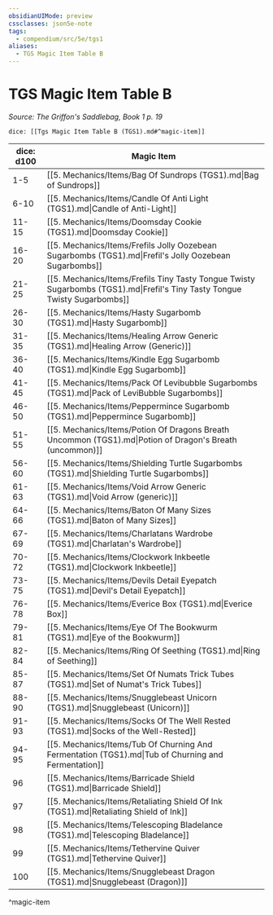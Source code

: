 ```yaml
---
obsidianUIMode: preview
cssclasses: json5e-note
tags:
  - compendium/src/5e/tgs1
aliases:
  - TGS Magic Item Table B
---
```

# TGS Magic Item Table B
*Source: The Griffon's Saddlebag, Book 1 p. 19* 

`dice: [[Tgs Magic Item Table B (TGS1).md#^magic-item]]`

| dice: d100 | Magic Item |
|------------|------------|
| 1-5 | [[5. Mechanics/Items/Bag Of Sundrops (TGS1).md\|Bag of Sundrops]] |
| 6-10 | [[5. Mechanics/Items/Candle Of Anti Light (TGS1).md\|Candle of Anti-Light]] |
| 11-15 | [[5. Mechanics/Items/Doomsday Cookie (TGS1).md\|Doomsday Cookie]] |
| 16-20 | [[5. Mechanics/Items/Frefils Jolly Oozebean Sugarbombs (TGS1).md\|Frefil's Jolly Oozebean Sugarbombs]] |
| 21-25 | [[5. Mechanics/Items/Frefils Tiny Tasty Tongue Twisty Sugarbombs (TGS1).md\|Frefil's Tiny Tasty Tongue Twisty Sugarbombs]] |
| 26-30 | [[5. Mechanics/Items/Hasty Sugarbomb (TGS1).md\|Hasty Sugarbomb]] |
| 31-35 | [[5. Mechanics/Items/Healing Arrow Generic (TGS1).md\|Healing Arrow (Generic)]] |
| 36-40 | [[5. Mechanics/Items/Kindle Egg Sugarbomb (TGS1).md\|Kindle Egg Sugarbomb]] |
| 41-45 | [[5. Mechanics/Items/Pack Of Levibubble Sugarbombs (TGS1).md\|Pack of LeviBubble Sugarbombs]] |
| 46-50 | [[5. Mechanics/Items/Peppermince Sugarbomb (TGS1).md\|Peppermince Sugarbomb]] |
| 51-55 | [[5. Mechanics/Items/Potion Of Dragons Breath Uncommon (TGS1).md\|Potion of Dragon's Breath (uncommon)]] |
| 56-60 | [[5. Mechanics/Items/Shielding Turtle Sugarbombs (TGS1).md\|Shielding Turtle Sugarbombs]] |
| 61-63 | [[5. Mechanics/Items/Void Arrow Generic (TGS1).md\|Void Arrow (generic)]] |
| 64-66 | [[5. Mechanics/Items/Baton Of Many Sizes (TGS1).md\|Baton of Many Sizes]] |
| 67-69 | [[5. Mechanics/Items/Charlatans Wardrobe (TGS1).md\|Charlatan's Wardrobe]] |
| 70-72 | [[5. Mechanics/Items/Clockwork Inkbeetle (TGS1).md\|Clockwork Inkbeetle]] |
| 73-75 | [[5. Mechanics/Items/Devils Detail Eyepatch (TGS1).md\|Devil's Detail Eyepatch]] |
| 76-78 | [[5. Mechanics/Items/Everice Box (TGS1).md\|Everice Box]] |
| 79-81 | [[5. Mechanics/Items/Eye Of The Bookwurm (TGS1).md\|Eye of the Bookwurm]] |
| 82-84 | [[5. Mechanics/Items/Ring Of Seething (TGS1).md\|Ring of Seething]] |
| 85-87 | [[5. Mechanics/Items/Set Of Numats Trick Tubes (TGS1).md\|Set of Numat's Trick Tubes]] |
| 88-90 | [[5. Mechanics/Items/Snugglebeast Unicorn (TGS1).md\|Snugglebeast (Unicorn)]] |
| 91-93 | [[5. Mechanics/Items/Socks Of The Well Rested (TGS1).md\|Socks of the Well-Rested]] |
| 94-95 | [[5. Mechanics/Items/Tub Of Churning And Fermentation (TGS1).md\|Tub of Churning and Fermentation]] |
| 96 | [[5. Mechanics/Items/Barricade Shield (TGS1).md\|Barricade Shield]] |
| 97 | [[5. Mechanics/Items/Retaliating Shield Of Ink (TGS1).md\|Retaliating Shield of Ink]] |
| 98 | [[5. Mechanics/Items/Telescoping Bladelance (TGS1).md\|Telescoping Bladelance]] |
| 99 | [[5. Mechanics/Items/Tethervine Quiver (TGS1).md\|Tethervine Quiver]] |
| 100 | [[5. Mechanics/Items/Snugglebeast Dragon (TGS1).md\|Snugglebeast (Dragon)]] |
^magic-item
